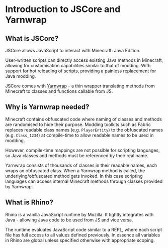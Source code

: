 # Introduction to JSCore and Yarnwrap

## What is JSCore?

JSCore allows JavaScript to interact with Minecraft: Java Edition.

User-written scripts can directly access existing Java methods in Minecraft, allowing for customisation capabilities similar to that of modding. With support for hot reloading of scripts, providing a painless replacement for Java modding.

JSCore comes with [Yarnwrap](https://yarnwrap.siri.ws) - a thin wrapper translating methods from Minecraft to classes and functions callable from JS.

## Why is Yarnwrap needed?

Minecraft contains obfuscated code where naming of classes and methods are randomised to hide their purpose. Modding toolkits such as Fabric replaces readable class names (e.g. `PlayerEntity`) to the obfuscated names (e.g. `Class_1234`) at compile-time to allow readable names to be used in modding.

However, compile-time mappings are not possible for scripting languages, so Java classes and methods must be referenced by their real name.

Yarnwrap consists of thousands of classes in their readable names, each wraps an obfuscated class. When a Yarnwrap method is called, the underlying/obfuscated method gets invoked. In this case scripting languages can access internal Minecraft methods through classes provided by Yarnwrap.

## What is Rhino?

Rhino is a vanilla JavaScript runtime by Mozilla. It tightly integrates with Java - allowing Java code to be used from JS and vice versa.

The runtime evaluates JavaScript code similar to a REPL, where each script file has full access to all values defined previously. In essence all variables in Rhino are global unless specified otherwise with appropriate scoping.

